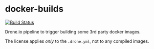 # docker-builds
[![Build Status](https://ci.cbix.de/api/badges/cbix/docker-builds/status.svg?ref=refs/heads/master)](https://ci.cbix.de/cbix/docker-builds)

Drone.io pipeline to trigger building some 3rd party docker images.

The license applies _only_ to the `.drone.yml`, not to any compiled images.

